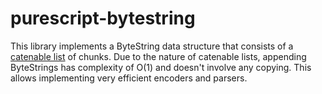# purescript-bytestring
This library implements a ByteString data structure that consists of a [catenable list](https://github.com/purescript/purescript-catenable-lists) of chunks.
Due to the nature of catenable lists, appending ByteStrings has complexity of O(1) and doesn't involve any copying.
This allows implementing very efficient encoders and parsers.

